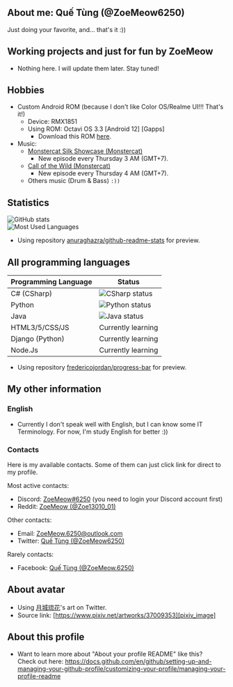 ## About me: Quế Tùng (@ZoeMeow6250)
Just doing your favorite, and... that's it :))

<!-- Working projects and just for fun =)) -->
## Working projects and just for fun by ZoeMeow
- Nothing here. I will update them later. Stay tuned!

<!-- Hobbies -->
## Hobbies
- Custom Android ROM (because I don't like Color OS/Realme UI!!! That's it!)
  - Device: RMX1851
  - Using ROM: Octavi OS 3.3 [Android 12] [Gapps]
    - Download this ROM [here][octavios_rmx1851].
- Music:
  - [Monstercat Silk Showcase (Monstercat)][monstercat_ss]
    - New episode every Thursday 3 AM (GMT+7).
  - [Call of the Wild (Monstercat)][monstercat_cotw]
    - New episode every Thursday 4 AM (GMT+7).
  - Others music (Drum & Bass) `:))`

<!-- My statistics -->
## Statistics

![GitHub stats][github_stats]<br>
![Most Used Languages][github_mostusedlang]<br>
- Using repository [anuraghazra/github-readme-stats][github_readme_stats] for preview.

<!-- My learned programming languages -->
## All programming languages
| Programming Language | Status                                                                      |
| -------------------- | ------                                                                      |
| C# (CSharp)          | ![CSharp status][csharp_status]<br>                                         |
| Python               | ![Python status][python_status]<br>                                         |
| Java                 | ![Java status][java_status]<br>                                             |
| HTML3/5/CSS/JS       | Currently learning                                                          |
| Django (Python)      | Currently learning                                                          |
| Node.Js              | Currently learning                                                          |

- Using repository [fredericojordan/progress-bar][github_progressbar] for preview.

<!-- My other information -->
## My other information

### English
- Currently I don't speak well with English, but I can know some IT Terminology. For now, I'm study English for better :))

<!-- Contacts area -->
### Contacts

Here is my available contacts. Some of them can just click link for direct to my profile.

Most active contacts:
- Discord: [ZoeMeow#6250][discord] (you need to login your Discord account first)
- Reddit: [ZoeMeow (@Zoe13010_01)][reddit]

Other contacts:
- Email: [ZoeMeow.6250@outlook.com][email]
- Twitter: [Quế Tùng (@ZoeMeow6250)][twitter]

Rarely contacts:
- Facebook: [Quế Tùng (@ZoeMeow.6250)][facebook]

<!-- Avatar credit -->
## About avatar
- Using [月城琉花][pixiv_user]'s art on Twitter.
- Source link: [https://www.pixiv.net/artworks/37009353][pixiv_image]

<!-- More information about this profile -->
## About this profile
- Want to learn more about "About your profile README" like this?<br>
Check out here: https://docs.github.com/en/github/setting-up-and-managing-your-github-profile/customizing-your-profile/managing-your-profile-readme


<!-- All links here. Don't edit these line unless you know what you are doing! -->
<!-- Available personal social links -->
[discord]: https://discordapp.com/users/465061557814951936
[reddit]: https://www.reddit.com/user/zoe13010_01
[facebook]: https://www.facebook.com/ZoeMeow6250
[twitter]: https://www.twitter.com/ZoeMeow6250
[email]: mailto:ZoeMeow.6250@outlook.com

<!-- Monstercat links -->
[monstercat_ss]: https://www.monstercat.com/silk-showcase
[monstercat_cotw]: https://www.monstercat.com/call-of-the-wild

<!-- Image credit -->
[pixiv_user]: https://www.pixiv.net/users/288248
[pixiv_image]: https://www.pixiv.net/artworks/37009353

<!-- Preview: GitHub stats -->
[github_readme_stats]: https://github.com/anuraghazra/github-readme-stats
[github_stats]: https://github-readme-stats.vercel.app/api?show_icons=true&theme=default&username=zoemeow6250
[github_mostusedlang]: https://github-readme-stats.vercel.app/api/top-langs?layout=compact&username=zoemeow6250

<!-- Preview: GitHub Progress bar -->
[github_progressbar]: https://github.com/fredericojordan/progress-bar
[csharp_status]: https://progress-bar.dev/80?scale=100&width=300&suffix=%
[python_status]: https://progress-bar.dev/70?scale=100&width=300&suffix=%
[java_status]: https://progress-bar.dev/65?scale=100&width=300&suffix=%

<!-- Hobbies: ROM -->
[octavios_rmx1851]: https://octavi-os.com/downloads
